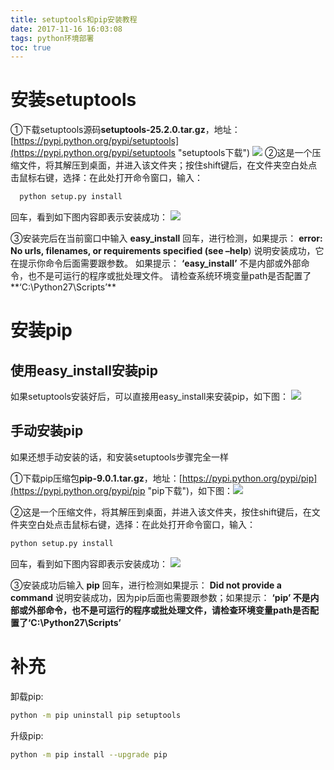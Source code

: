 ```yaml
---
title: setuptools和pip安装教程
date: 2017-11-16 16:03:08
tags: python环境部署
toc: true
---
```

# 安装setuptools
①下载setuptools源码**setuptools-25.2.0.tar.gz**，地址：[https://pypi.python.org/pypi/setuptools](https://pypi.python.org/pypi/setuptools "setuptools下载") 
![](https://i.imgur.com/a29kEga.png)
②这是一个压缩文件，将其解压到桌面，并进入该文件夹；按住shift键后，在文件夹空白处点击鼠标右键，选择：在此处打开命令窗口，输入：
	  
```bash
  python setup.py install
```
回车，看到如下图内容即表示安装成功：
![](https://i.imgur.com/epT3f5n.png)

③安装完后在当前窗口中输入 **easy_install** 回车，进行检测，如果提示： 
**error: No urls, filenames, or requirements specified (see –help**) 说明安装成功，它在提示你命令后面需要跟参数。 如果提示： **‘easy_install’** 不是内部或外部命令，也不是可运行的程序或批处理文件。 请检查系统环境变量path是否配置了**‘C:\Python27\Scripts’**

<!--more-->

# 安装pip
## 使用easy_install安装pip
如果setuptools安装好后，可以直接用easy_install来安装pip，如下图：
![](https://i.imgur.com/I0axT0o.png)
## 手动安装pip
如果还想手动安装的话，和安装setuptools步骤完全一样

①下载pip压缩包**pip-9.0.1.tar.gz**，地址：[https://pypi.python.org/pypi/pip](https://pypi.python.org/pypi/pip "pip下载")，如下图：![](https://i.imgur.com/gGKpfRK.png)

②这是一个压缩文件，将其解压到桌面，并进入该文件夹，按住shift键后，在文件夹空白处点击鼠标右键，选择：在此处打开命令窗口，输入：
	  
```bash
python setup.py install 
```

回车，看到如下图内容即表示安装成功：
![](https://i.imgur.com/vZev7uY.png)

③安装成功后输入 **pip** 回车，进行检测如果提示： **Did not provide a command** 说明安装成功，因为pip后面也需要跟参数；如果提示： **‘pip’ **不是内部或外部命令，也不是可运行的程序或批处理文件，请检查环境变量path是否配置了**‘C:\Python27\Scripts’**

# 补充
卸载pip:

```bash
python -m pip uninstall pip setuptools
```

升级pip:

```bash
python -m pip install --upgrade pip
```

